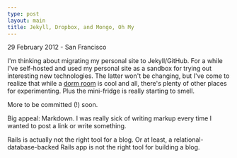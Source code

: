 ```yaml
---
type: post
layout: main
title: Jekyll, Dropbox, and Mongo, Oh My
---
```


<p class="meta">29 February 2012 - San Francisco</p>

I'm thinking about migrating my personal site to Jekyll/GitHub. For a while I've self-hosted and used my personal site as a sandbox for trying out interesting new technologies. The latter won't be changing, but I've come to realize that while a [dorm room][1] is cool and all, there's plenty of other places for experimenting. Plus the mini-fridge is really starting to smell. 

More to be committed (!) soon.

Big appeal: Markdown. I was really sick of writing markup every time I wanted to post a link or write something. 

Rails is actually not the right tool for a blog. Or at least, a relational-database-backed Rails app is not the right tool for building a blog. 

[1]: http://blog.pinboard.in/2012/01/the_five_stages_of_hosting/ "The Five Stages of Hosting"
[2]: http://www.imdb.com/title/tt0061722/quotes?qt=qt0282092 "IMDB: The Graduate"